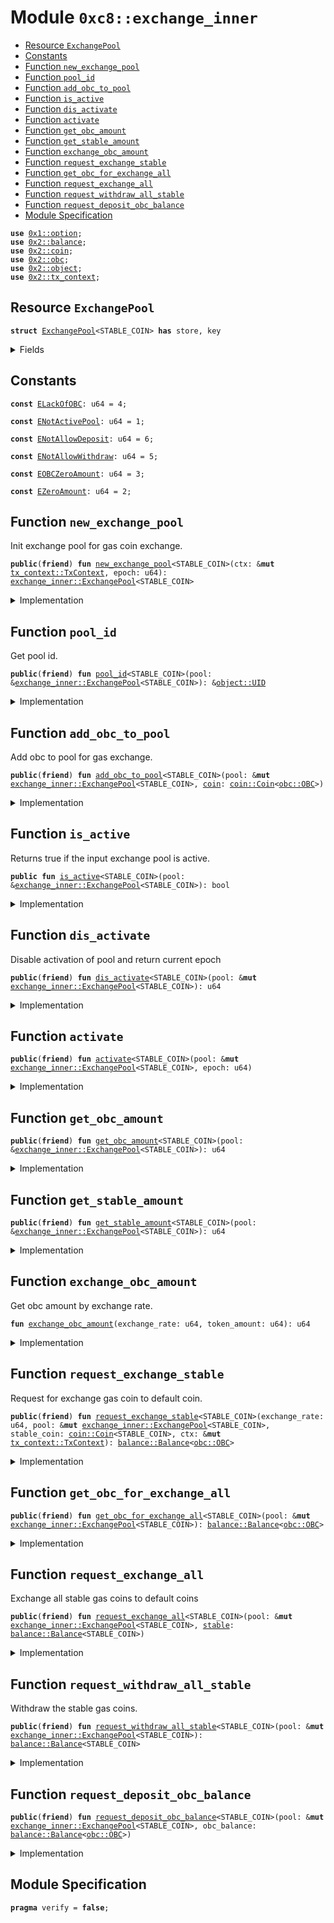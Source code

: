 
<a name="0xc8_exchange_inner"></a>

# Module `0xc8::exchange_inner`



-  [Resource `ExchangePool`](#0xc8_exchange_inner_ExchangePool)
-  [Constants](#@Constants_0)
-  [Function `new_exchange_pool`](#0xc8_exchange_inner_new_exchange_pool)
-  [Function `pool_id`](#0xc8_exchange_inner_pool_id)
-  [Function `add_obc_to_pool`](#0xc8_exchange_inner_add_obc_to_pool)
-  [Function `is_active`](#0xc8_exchange_inner_is_active)
-  [Function `dis_activate`](#0xc8_exchange_inner_dis_activate)
-  [Function `activate`](#0xc8_exchange_inner_activate)
-  [Function `get_obc_amount`](#0xc8_exchange_inner_get_obc_amount)
-  [Function `get_stable_amount`](#0xc8_exchange_inner_get_stable_amount)
-  [Function `exchange_obc_amount`](#0xc8_exchange_inner_exchange_obc_amount)
-  [Function `request_exchange_stable`](#0xc8_exchange_inner_request_exchange_stable)
-  [Function `get_obc_for_exchange_all`](#0xc8_exchange_inner_get_obc_for_exchange_all)
-  [Function `request_exchange_all`](#0xc8_exchange_inner_request_exchange_all)
-  [Function `request_withdraw_all_stable`](#0xc8_exchange_inner_request_withdraw_all_stable)
-  [Function `request_deposit_obc_balance`](#0xc8_exchange_inner_request_deposit_obc_balance)
-  [Module Specification](#@Module_Specification_1)


<pre><code><b>use</b> <a href="">0x1::option</a>;
<b>use</b> <a href="../../../.././build/Sui/docs/balance.md#0x2_balance">0x2::balance</a>;
<b>use</b> <a href="../../../.././build/Sui/docs/coin.md#0x2_coin">0x2::coin</a>;
<b>use</b> <a href="../../../.././build/Sui/docs/obc.md#0x2_obc">0x2::obc</a>;
<b>use</b> <a href="../../../.././build/Sui/docs/object.md#0x2_object">0x2::object</a>;
<b>use</b> <a href="../../../.././build/Sui/docs/tx_context.md#0x2_tx_context">0x2::tx_context</a>;
</code></pre>



<a name="0xc8_exchange_inner_ExchangePool"></a>

## Resource `ExchangePool`



<pre><code><b>struct</b> <a href="exchange_inner.md#0xc8_exchange_inner_ExchangePool">ExchangePool</a>&lt;STABLE_COIN&gt; <b>has</b> store, key
</code></pre>



<details>
<summary>Fields</summary>


<dl>
<dt>
<code>id: <a href="../../../.././build/Sui/docs/object.md#0x2_object_UID">object::UID</a></code>
</dt>
<dd>

</dd>
<dt>
<code>activation_epoch: <a href="_Option">option::Option</a>&lt;u64&gt;</code>
</dt>
<dd>
 The epoch at which this pool became active.
 The value is <code>None</code> if the pool is pre-active and <code>Some(&lt;epoch_number&gt;)</code> if active or inactive.
</dd>
<dt>
<code>obc_balance: u64</code>
</dt>
<dd>
 The total number of SUI coins in this pool
</dd>
<dt>
<code>obc_pool: <a href="../../../.././build/Sui/docs/balance.md#0x2_balance_Balance">balance::Balance</a>&lt;<a href="../../../.././build/Sui/docs/obc.md#0x2_obc_OBC">obc::OBC</a>&gt;</code>
</dt>
<dd>
 The epoch stake rewards will be added here at the end of each epoch.
</dd>
<dt>
<code>stable_token_balance: u64</code>
</dt>
<dd>
 Total number of pool stable coins issued by the pool.
</dd>
<dt>
<code>stable_pool: <a href="../../../.././build/Sui/docs/balance.md#0x2_balance_Balance">balance::Balance</a>&lt;STABLE_COIN&gt;</code>
</dt>
<dd>
 The epoch stable gas coins
</dd>
</dl>


</details>

<a name="@Constants_0"></a>

## Constants


<a name="0xc8_exchange_inner_ELackOfOBC"></a>



<pre><code><b>const</b> <a href="exchange_inner.md#0xc8_exchange_inner_ELackOfOBC">ELackOfOBC</a>: u64 = 4;
</code></pre>



<a name="0xc8_exchange_inner_ENotActivePool"></a>



<pre><code><b>const</b> <a href="exchange_inner.md#0xc8_exchange_inner_ENotActivePool">ENotActivePool</a>: u64 = 1;
</code></pre>



<a name="0xc8_exchange_inner_ENotAllowDeposit"></a>



<pre><code><b>const</b> <a href="exchange_inner.md#0xc8_exchange_inner_ENotAllowDeposit">ENotAllowDeposit</a>: u64 = 6;
</code></pre>



<a name="0xc8_exchange_inner_ENotAllowWithdraw"></a>



<pre><code><b>const</b> <a href="exchange_inner.md#0xc8_exchange_inner_ENotAllowWithdraw">ENotAllowWithdraw</a>: u64 = 5;
</code></pre>



<a name="0xc8_exchange_inner_EOBCZeroAmount"></a>



<pre><code><b>const</b> <a href="exchange_inner.md#0xc8_exchange_inner_EOBCZeroAmount">EOBCZeroAmount</a>: u64 = 3;
</code></pre>



<a name="0xc8_exchange_inner_EZeroAmount"></a>



<pre><code><b>const</b> <a href="exchange_inner.md#0xc8_exchange_inner_EZeroAmount">EZeroAmount</a>: u64 = 2;
</code></pre>



<a name="0xc8_exchange_inner_new_exchange_pool"></a>

## Function `new_exchange_pool`

Init exchange pool for gas coin exchange.


<pre><code><b>public</b>(<b>friend</b>) <b>fun</b> <a href="exchange_inner.md#0xc8_exchange_inner_new_exchange_pool">new_exchange_pool</a>&lt;STABLE_COIN&gt;(ctx: &<b>mut</b> <a href="../../../.././build/Sui/docs/tx_context.md#0x2_tx_context_TxContext">tx_context::TxContext</a>, epoch: u64): <a href="exchange_inner.md#0xc8_exchange_inner_ExchangePool">exchange_inner::ExchangePool</a>&lt;STABLE_COIN&gt;
</code></pre>



<details>
<summary>Implementation</summary>


<pre><code><b>public</b>(<b>friend</b>) <b>fun</b> <a href="exchange_inner.md#0xc8_exchange_inner_new_exchange_pool">new_exchange_pool</a>&lt;STABLE_COIN&gt;(ctx: &<b>mut</b> TxContext, epoch: u64) : <a href="exchange_inner.md#0xc8_exchange_inner_ExchangePool">ExchangePool</a>&lt;STABLE_COIN&gt; {
    <a href="exchange_inner.md#0xc8_exchange_inner_ExchangePool">ExchangePool</a> {
        id: <a href="../../../.././build/Sui/docs/object.md#0x2_object_new">object::new</a>(ctx),
        activation_epoch: <a href="_some">option::some</a>(epoch),
        obc_balance: 0,
        obc_pool: <a href="../../../.././build/Sui/docs/balance.md#0x2_balance_zero">balance::zero</a>(),
        stable_token_balance: 0,
        stable_pool: <a href="../../../.././build/Sui/docs/balance.md#0x2_balance_zero">balance::zero</a>&lt;STABLE_COIN&gt;(),
    }
}
</code></pre>



</details>

<a name="0xc8_exchange_inner_pool_id"></a>

## Function `pool_id`

Get pool id.


<pre><code><b>public</b>(<b>friend</b>) <b>fun</b> <a href="exchange_inner.md#0xc8_exchange_inner_pool_id">pool_id</a>&lt;STABLE_COIN&gt;(pool: &<a href="exchange_inner.md#0xc8_exchange_inner_ExchangePool">exchange_inner::ExchangePool</a>&lt;STABLE_COIN&gt;): &<a href="../../../.././build/Sui/docs/object.md#0x2_object_UID">object::UID</a>
</code></pre>



<details>
<summary>Implementation</summary>


<pre><code><b>public</b>(<b>friend</b>) <b>fun</b> <a href="exchange_inner.md#0xc8_exchange_inner_pool_id">pool_id</a>&lt;STABLE_COIN&gt;(
    pool: &<a href="exchange_inner.md#0xc8_exchange_inner_ExchangePool">ExchangePool</a>&lt;STABLE_COIN&gt;,
): &UID {
    &pool.id
}
</code></pre>



</details>

<a name="0xc8_exchange_inner_add_obc_to_pool"></a>

## Function `add_obc_to_pool`

Add obc to pool for gas exchange.


<pre><code><b>public</b>(<b>friend</b>) <b>fun</b> <a href="exchange_inner.md#0xc8_exchange_inner_add_obc_to_pool">add_obc_to_pool</a>&lt;STABLE_COIN&gt;(pool: &<b>mut</b> <a href="exchange_inner.md#0xc8_exchange_inner_ExchangePool">exchange_inner::ExchangePool</a>&lt;STABLE_COIN&gt;, <a href="../../../.././build/Sui/docs/coin.md#0x2_coin">coin</a>: <a href="../../../.././build/Sui/docs/coin.md#0x2_coin_Coin">coin::Coin</a>&lt;<a href="../../../.././build/Sui/docs/obc.md#0x2_obc_OBC">obc::OBC</a>&gt;)
</code></pre>



<details>
<summary>Implementation</summary>


<pre><code><b>public</b>(<b>friend</b>) <b>fun</b> <a href="exchange_inner.md#0xc8_exchange_inner_add_obc_to_pool">add_obc_to_pool</a>&lt;STABLE_COIN&gt;(pool: &<b>mut</b> <a href="exchange_inner.md#0xc8_exchange_inner_ExchangePool">ExchangePool</a>&lt;STABLE_COIN&gt;, <a href="../../../.././build/Sui/docs/coin.md#0x2_coin">coin</a>: Coin&lt;OBC&gt;) {
    <b>let</b> amount = <a href="../../../.././build/Sui/docs/coin.md#0x2_coin_value">coin::value</a>(&<a href="../../../.././build/Sui/docs/coin.md#0x2_coin">coin</a>);
    <b>assert</b>!( amount &gt; 0, <a href="exchange_inner.md#0xc8_exchange_inner_EZeroAmount">EZeroAmount</a>);
    pool.obc_balance = pool.obc_balance + amount;
    <b>let</b> <a href="../../../.././build/Sui/docs/balance.md#0x2_balance">balance</a> = <a href="../../../.././build/Sui/docs/coin.md#0x2_coin_into_balance">coin::into_balance</a>(<a href="../../../.././build/Sui/docs/coin.md#0x2_coin">coin</a>);
    <a href="../../../.././build/Sui/docs/balance.md#0x2_balance_join">balance::join</a>(&<b>mut</b> pool.obc_pool, <a href="../../../.././build/Sui/docs/balance.md#0x2_balance">balance</a>);
}
</code></pre>



</details>

<a name="0xc8_exchange_inner_is_active"></a>

## Function `is_active`

Returns true if the input exchange pool is active.


<pre><code><b>public</b> <b>fun</b> <a href="exchange_inner.md#0xc8_exchange_inner_is_active">is_active</a>&lt;STABLE_COIN&gt;(pool: &<a href="exchange_inner.md#0xc8_exchange_inner_ExchangePool">exchange_inner::ExchangePool</a>&lt;STABLE_COIN&gt;): bool
</code></pre>



<details>
<summary>Implementation</summary>


<pre><code><b>public</b> <b>fun</b> <a href="exchange_inner.md#0xc8_exchange_inner_is_active">is_active</a>&lt;STABLE_COIN&gt;(pool: &<a href="exchange_inner.md#0xc8_exchange_inner_ExchangePool">ExchangePool</a>&lt;STABLE_COIN&gt;): bool {
    <a href="_is_some">option::is_some</a>(&pool.activation_epoch)
}
</code></pre>



</details>

<a name="0xc8_exchange_inner_dis_activate"></a>

## Function `dis_activate`

Disable activation of pool and return current epoch


<pre><code><b>public</b>(<b>friend</b>) <b>fun</b> <a href="exchange_inner.md#0xc8_exchange_inner_dis_activate">dis_activate</a>&lt;STABLE_COIN&gt;(pool: &<b>mut</b> <a href="exchange_inner.md#0xc8_exchange_inner_ExchangePool">exchange_inner::ExchangePool</a>&lt;STABLE_COIN&gt;): u64
</code></pre>



<details>
<summary>Implementation</summary>


<pre><code><b>public</b>(<b>friend</b>) <b>fun</b> <a href="exchange_inner.md#0xc8_exchange_inner_dis_activate">dis_activate</a>&lt;STABLE_COIN&gt;(
    pool: &<b>mut</b> <a href="exchange_inner.md#0xc8_exchange_inner_ExchangePool">ExchangePool</a>&lt;STABLE_COIN&gt;
): u64 {
    <a href="_destroy_some">option::destroy_some</a>(pool.activation_epoch)
}
</code></pre>



</details>

<a name="0xc8_exchange_inner_activate"></a>

## Function `activate`



<pre><code><b>public</b>(<b>friend</b>) <b>fun</b> <a href="exchange_inner.md#0xc8_exchange_inner_activate">activate</a>&lt;STABLE_COIN&gt;(pool: &<b>mut</b> <a href="exchange_inner.md#0xc8_exchange_inner_ExchangePool">exchange_inner::ExchangePool</a>&lt;STABLE_COIN&gt;, epoch: u64)
</code></pre>



<details>
<summary>Implementation</summary>


<pre><code><b>public</b>(<b>friend</b>) <b>fun</b> <a href="exchange_inner.md#0xc8_exchange_inner_activate">activate</a>&lt;STABLE_COIN&gt;(
    pool: &<b>mut</b> <a href="exchange_inner.md#0xc8_exchange_inner_ExchangePool">ExchangePool</a>&lt;STABLE_COIN&gt;,
    epoch: u64) {
    pool.activation_epoch = <a href="_some">option::some</a>(epoch);
}
</code></pre>



</details>

<a name="0xc8_exchange_inner_get_obc_amount"></a>

## Function `get_obc_amount`



<pre><code><b>public</b>(<b>friend</b>) <b>fun</b> <a href="exchange_inner.md#0xc8_exchange_inner_get_obc_amount">get_obc_amount</a>&lt;STABLE_COIN&gt;(pool: &<a href="exchange_inner.md#0xc8_exchange_inner_ExchangePool">exchange_inner::ExchangePool</a>&lt;STABLE_COIN&gt;): u64
</code></pre>



<details>
<summary>Implementation</summary>


<pre><code><b>public</b>(<b>friend</b>) <b>fun</b> <a href="exchange_inner.md#0xc8_exchange_inner_get_obc_amount">get_obc_amount</a>&lt;STABLE_COIN&gt;(pool: &<a href="exchange_inner.md#0xc8_exchange_inner_ExchangePool">ExchangePool</a>&lt;STABLE_COIN&gt;): u64 {
    pool.obc_balance
}
</code></pre>



</details>

<a name="0xc8_exchange_inner_get_stable_amount"></a>

## Function `get_stable_amount`



<pre><code><b>public</b>(<b>friend</b>) <b>fun</b> <a href="exchange_inner.md#0xc8_exchange_inner_get_stable_amount">get_stable_amount</a>&lt;STABLE_COIN&gt;(pool: &<a href="exchange_inner.md#0xc8_exchange_inner_ExchangePool">exchange_inner::ExchangePool</a>&lt;STABLE_COIN&gt;): u64
</code></pre>



<details>
<summary>Implementation</summary>


<pre><code><b>public</b>(<b>friend</b>) <b>fun</b> <a href="exchange_inner.md#0xc8_exchange_inner_get_stable_amount">get_stable_amount</a>&lt;STABLE_COIN&gt;(pool: &<a href="exchange_inner.md#0xc8_exchange_inner_ExchangePool">ExchangePool</a>&lt;STABLE_COIN&gt;): u64 {
    pool.stable_token_balance
}
</code></pre>



</details>

<a name="0xc8_exchange_inner_exchange_obc_amount"></a>

## Function `exchange_obc_amount`

Get obc amount by exchange rate.


<pre><code><b>fun</b> <a href="exchange_inner.md#0xc8_exchange_inner_exchange_obc_amount">exchange_obc_amount</a>(exchange_rate: u64, token_amount: u64): u64
</code></pre>



<details>
<summary>Implementation</summary>


<pre><code><b>fun</b> <a href="exchange_inner.md#0xc8_exchange_inner_exchange_obc_amount">exchange_obc_amount</a>(exchange_rate: u64, token_amount: u64): u64 {
    <b>let</b> res = (token_amount <b>as</b> u128) / (exchange_rate <b>as</b> u128);
    (res <b>as</b> u64)
}
</code></pre>



</details>

<a name="0xc8_exchange_inner_request_exchange_stable"></a>

## Function `request_exchange_stable`

Request for exchange gas coin to default coin.


<pre><code><b>public</b>(<b>friend</b>) <b>fun</b> <a href="exchange_inner.md#0xc8_exchange_inner_request_exchange_stable">request_exchange_stable</a>&lt;STABLE_COIN&gt;(exchange_rate: u64, pool: &<b>mut</b> <a href="exchange_inner.md#0xc8_exchange_inner_ExchangePool">exchange_inner::ExchangePool</a>&lt;STABLE_COIN&gt;, stable_coin: <a href="../../../.././build/Sui/docs/coin.md#0x2_coin_Coin">coin::Coin</a>&lt;STABLE_COIN&gt;, ctx: &<b>mut</b> <a href="../../../.././build/Sui/docs/tx_context.md#0x2_tx_context_TxContext">tx_context::TxContext</a>): <a href="../../../.././build/Sui/docs/balance.md#0x2_balance_Balance">balance::Balance</a>&lt;<a href="../../../.././build/Sui/docs/obc.md#0x2_obc_OBC">obc::OBC</a>&gt;
</code></pre>



<details>
<summary>Implementation</summary>


<pre><code><b>public</b>(<b>friend</b>) <b>fun</b> <a href="exchange_inner.md#0xc8_exchange_inner_request_exchange_stable">request_exchange_stable</a>&lt;STABLE_COIN&gt;(
    exchange_rate: u64,
    pool: &<b>mut</b> <a href="exchange_inner.md#0xc8_exchange_inner_ExchangePool">ExchangePool</a>&lt;STABLE_COIN&gt;,
    stable_coin: Coin&lt;STABLE_COIN&gt;,
    ctx: &<b>mut</b> TxContext
): Balance&lt;OBC&gt; {
    <b>assert</b>!(<a href="../../../.././build/Sui/docs/coin.md#0x2_coin_value">coin::value</a>(&stable_coin) &gt; 0, <a href="exchange_inner.md#0xc8_exchange_inner_EZeroAmount">EZeroAmount</a>);
    <b>let</b> tok_balance = <a href="../../../.././build/Sui/docs/coin.md#0x2_coin_into_balance">coin::into_balance</a>(stable_coin);
    <b>let</b> stable_amount = <a href="../../../.././build/Sui/docs/balance.md#0x2_balance_value">balance::value</a>(&tok_balance);
    <b>let</b> obc_amount= <a href="exchange_inner.md#0xc8_exchange_inner_exchange_obc_amount">exchange_obc_amount</a>(exchange_rate, stable_amount);
    <b>assert</b>!(obc_amount &gt; 0, <a href="exchange_inner.md#0xc8_exchange_inner_EOBCZeroAmount">EOBCZeroAmount</a>);
    <b>assert</b>!(pool.obc_balance &gt; obc_amount, <a href="exchange_inner.md#0xc8_exchange_inner_ELackOfOBC">ELackOfOBC</a>);
    <a href="../../../.././build/Sui/docs/balance.md#0x2_balance_join">balance::join</a>(&<b>mut</b> pool.stable_pool, tok_balance);
    <b>let</b> result = <a href="../../../.././build/Sui/docs/coin.md#0x2_coin_take">coin::take</a>(&<b>mut</b> pool.obc_pool, obc_amount, ctx);
    pool.obc_balance = pool.obc_balance - obc_amount;
    pool.stable_token_balance = pool.stable_token_balance + stable_amount;
    <a href="../../../.././build/Sui/docs/coin.md#0x2_coin_into_balance">coin::into_balance</a>(result)
}
</code></pre>



</details>

<a name="0xc8_exchange_inner_get_obc_for_exchange_all"></a>

## Function `get_obc_for_exchange_all`



<pre><code><b>public</b>(<b>friend</b>) <b>fun</b> <a href="exchange_inner.md#0xc8_exchange_inner_get_obc_for_exchange_all">get_obc_for_exchange_all</a>&lt;STABLE_COIN&gt;(pool: &<b>mut</b> <a href="exchange_inner.md#0xc8_exchange_inner_ExchangePool">exchange_inner::ExchangePool</a>&lt;STABLE_COIN&gt;): <a href="../../../.././build/Sui/docs/balance.md#0x2_balance_Balance">balance::Balance</a>&lt;<a href="../../../.././build/Sui/docs/obc.md#0x2_obc_OBC">obc::OBC</a>&gt;
</code></pre>



<details>
<summary>Implementation</summary>


<pre><code><b>public</b>(<b>friend</b>) <b>fun</b> <a href="exchange_inner.md#0xc8_exchange_inner_get_obc_for_exchange_all">get_obc_for_exchange_all</a>&lt;STABLE_COIN&gt;(
    pool: &<b>mut</b> <a href="exchange_inner.md#0xc8_exchange_inner_ExchangePool">ExchangePool</a>&lt;STABLE_COIN&gt;,
): Balance&lt;OBC&gt; {
    <b>if</b>(pool.obc_balance &gt; 0) {
        //set pool active is <b>false</b>
        pool.obc_balance = 0;
       <a href="../../../.././build/Sui/docs/balance.md#0x2_balance_withdraw_all">balance::withdraw_all</a>(&<b>mut</b> pool.obc_pool)
    }<b>else</b> {
        <a href="../../../.././build/Sui/docs/balance.md#0x2_balance_zero">balance::zero</a>&lt;OBC&gt;()
    }
}
</code></pre>



</details>

<a name="0xc8_exchange_inner_request_exchange_all"></a>

## Function `request_exchange_all`

Exchange all stable gas coins to default coins


<pre><code><b>public</b>(<b>friend</b>) <b>fun</b> <a href="exchange_inner.md#0xc8_exchange_inner_request_exchange_all">request_exchange_all</a>&lt;STABLE_COIN&gt;(pool: &<b>mut</b> <a href="exchange_inner.md#0xc8_exchange_inner_ExchangePool">exchange_inner::ExchangePool</a>&lt;STABLE_COIN&gt;, <a href="../../../.././build/Sui/docs/stable.md#0x2_stable">stable</a>: <a href="../../../.././build/Sui/docs/balance.md#0x2_balance_Balance">balance::Balance</a>&lt;STABLE_COIN&gt;)
</code></pre>



<details>
<summary>Implementation</summary>


<pre><code><b>public</b>(<b>friend</b>) <b>fun</b> <a href="exchange_inner.md#0xc8_exchange_inner_request_exchange_all">request_exchange_all</a>&lt;STABLE_COIN&gt;(
    pool: &<b>mut</b> <a href="exchange_inner.md#0xc8_exchange_inner_ExchangePool">ExchangePool</a>&lt;STABLE_COIN&gt;,
    <a href="../../../.././build/Sui/docs/stable.md#0x2_stable">stable</a>: Balance&lt;STABLE_COIN&gt;,
) {
    <b>assert</b>!(<a href="exchange_inner.md#0xc8_exchange_inner_is_active">is_active</a>(pool), <a href="exchange_inner.md#0xc8_exchange_inner_ENotActivePool">ENotActivePool</a>);
    pool.stable_token_balance = pool.stable_token_balance + <a href="../../../.././build/Sui/docs/balance.md#0x2_balance_value">balance::value</a>(&<a href="../../../.././build/Sui/docs/stable.md#0x2_stable">stable</a>);
    <a href="../../../.././build/Sui/docs/balance.md#0x2_balance_join">balance::join</a>(&<b>mut</b> pool.stable_pool, <a href="../../../.././build/Sui/docs/stable.md#0x2_stable">stable</a>);
}
</code></pre>



</details>

<a name="0xc8_exchange_inner_request_withdraw_all_stable"></a>

## Function `request_withdraw_all_stable`

Withdraw the stable gas coins.


<pre><code><b>public</b>(<b>friend</b>) <b>fun</b> <a href="exchange_inner.md#0xc8_exchange_inner_request_withdraw_all_stable">request_withdraw_all_stable</a>&lt;STABLE_COIN&gt;(pool: &<b>mut</b> <a href="exchange_inner.md#0xc8_exchange_inner_ExchangePool">exchange_inner::ExchangePool</a>&lt;STABLE_COIN&gt;): <a href="../../../.././build/Sui/docs/balance.md#0x2_balance_Balance">balance::Balance</a>&lt;STABLE_COIN&gt;
</code></pre>



<details>
<summary>Implementation</summary>


<pre><code><b>public</b>(<b>friend</b>) <b>fun</b> <a href="exchange_inner.md#0xc8_exchange_inner_request_withdraw_all_stable">request_withdraw_all_stable</a>&lt;STABLE_COIN&gt;(
    pool: &<b>mut</b> <a href="exchange_inner.md#0xc8_exchange_inner_ExchangePool">ExchangePool</a>&lt;STABLE_COIN&gt;,
): Balance&lt;STABLE_COIN&gt; {
    <b>assert</b>!(!<a href="exchange_inner.md#0xc8_exchange_inner_is_active">is_active</a>(pool), <a href="exchange_inner.md#0xc8_exchange_inner_ENotAllowWithdraw">ENotAllowWithdraw</a>);
    pool.stable_token_balance = 0;
    <a href="../../../.././build/Sui/docs/balance.md#0x2_balance_withdraw_all">balance::withdraw_all</a>&lt;STABLE_COIN&gt;(&<b>mut</b> pool.stable_pool)
}
</code></pre>



</details>

<a name="0xc8_exchange_inner_request_deposit_obc_balance"></a>

## Function `request_deposit_obc_balance`



<pre><code><b>public</b>(<b>friend</b>) <b>fun</b> <a href="exchange_inner.md#0xc8_exchange_inner_request_deposit_obc_balance">request_deposit_obc_balance</a>&lt;STABLE_COIN&gt;(pool: &<b>mut</b> <a href="exchange_inner.md#0xc8_exchange_inner_ExchangePool">exchange_inner::ExchangePool</a>&lt;STABLE_COIN&gt;, obc_balance: <a href="../../../.././build/Sui/docs/balance.md#0x2_balance_Balance">balance::Balance</a>&lt;<a href="../../../.././build/Sui/docs/obc.md#0x2_obc_OBC">obc::OBC</a>&gt;)
</code></pre>



<details>
<summary>Implementation</summary>


<pre><code><b>public</b>(<b>friend</b>) <b>fun</b> <a href="exchange_inner.md#0xc8_exchange_inner_request_deposit_obc_balance">request_deposit_obc_balance</a>&lt;STABLE_COIN&gt;(
    pool: &<b>mut</b> <a href="exchange_inner.md#0xc8_exchange_inner_ExchangePool">ExchangePool</a>&lt;STABLE_COIN&gt;,
    obc_balance: Balance&lt;OBC&gt;,
) {
    <b>assert</b>!(!<a href="exchange_inner.md#0xc8_exchange_inner_is_active">is_active</a>(pool), <a href="exchange_inner.md#0xc8_exchange_inner_ENotAllowDeposit">ENotAllowDeposit</a>);
    pool.obc_balance = pool.obc_balance + <a href="../../../.././build/Sui/docs/balance.md#0x2_balance_value">balance::value</a>(&obc_balance);
    <a href="../../../.././build/Sui/docs/balance.md#0x2_balance_join">balance::join</a>(&<b>mut</b> pool.obc_pool, obc_balance);
}
</code></pre>



</details>

<a name="@Module_Specification_1"></a>

## Module Specification



<pre><code><b>pragma</b> verify = <b>false</b>;
</code></pre>
